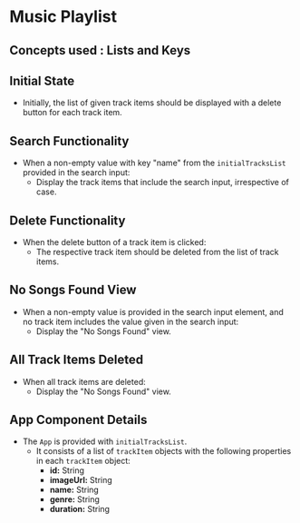 # Music Playlist
## Concepts used : Lists and Keys

## Initial State

- Initially, the list of given track items should be displayed with a delete button for each track item.

## Search Functionality

- When a non-empty value with key "name" from the `initialTracksList` provided in the search input:
  - Display the track items that include the search input, irrespective of case.

## Delete Functionality

- When the delete button of a track item is clicked:
  - The respective track item should be deleted from the list of track items.

## No Songs Found View

- When a non-empty value is provided in the search input element, and no track item includes the value given in the search input:
  - Display the "No Songs Found" view.

## All Track Items Deleted

- When all track items are deleted:
  - Display the "No Songs Found" view.

## App Component Details

- The `App` is provided with `initialTracksList`.
  - It consists of a list of `trackItem` objects with the following properties in each `trackItem` object:
    - **id:** String
    - **imageUrl:** String
    - **name:** String
    - **genre:** String
    - **duration:** String
